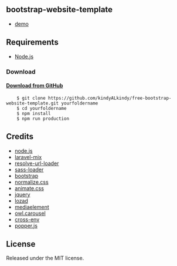 ## bootstrap-website-template

* [demo](https://kindyalkindy.github.io/free-bootstrap-website-template/index.html)

Requirements
-----

  + [Node.js](https://nodejs.org/en/)

### Download
#### [Download from GitHub](https://github.com/kindyALkindy/free-bootstrap-website-template/archive/master.zip)

```shell
    $ git clone https://github.com/kindyALkindy/free-bootstrap-website-template.git yourfoldername
    $ cd yourfoldername
    $ npm install
    $ npm run production
```

## Credits

* [node.js](http://nodejs.org/)
* [laravel-mix](https://laravel-mix.com/)
* [resolve-url-loader](https://www.npmjs.com/package/resolve-url-loader)
* [sass-loader](https://sass-lang.com/)
* [bootstrap](https://getbootstrap.com/)
* [normalize.css](https://necolas.github.io/normalize.css/)
* [animate.css](https://daneden.github.io/animate.css/)
* [jquery](https://jquery.com/)
* [lozad](https://www.npmjs.com/package/lozad)
* [mediaelement](https://github.com/mediaelement/mediaelement#readme)
* [owl.carousel](https://owlcarousel2.github.io/OwlCarousel2/)
* [cross-env](https://github.com/kentcdodds/cross-env#readme)
* [popper.js](https://www.npmjs.com/package/popper.js)

## License

Released under the MIT license.
